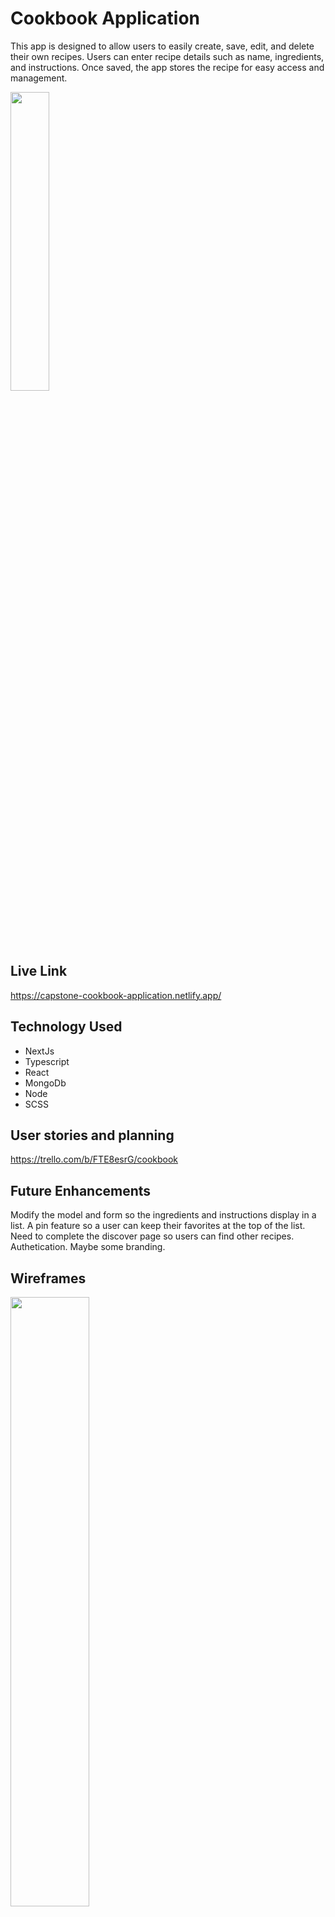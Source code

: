 # Cookbook Application

This app is designed to allow users to easily create, save, edit, and delete their own recipes. Users can enter recipe details such as name, ingredients, and instructions. Once saved, the app stores the recipe for easy access and management.

<img src="https://user-images.githubusercontent.com/97377111/225162443-c3a4259d-8bec-4090-9b86-60f7433bdf5e.png" width="35%" height="35%" >

## Live Link

https://capstone-cookbook-application.netlify.app/

## Technology Used

- NextJs
- Typescript
- React
- MongoDb
- Node
- SCSS

## User stories and planning

https://trello.com/b/FTE8esrG/cookbook

## Future Enhancements

Modify the model and form so the ingredients and instructions display in a list. A pin feature so a user can keep their favorites at the top of the list. Need to complete the discover page so users can find other recipes. Authetication. Maybe some branding.

## Wireframes
<img src="https://user-images.githubusercontent.com/97377111/225162535-99f01fff-3216-48bd-98df-452be750e6e1.png" width="50%" height="50%" >

## Relationship Diagram
<img src="https://user-images.githubusercontent.com/97377111/225162565-f1e1b6ae-5687-4902-b1b6-c32e7af0039a.png" width="50%" height="50%" >

